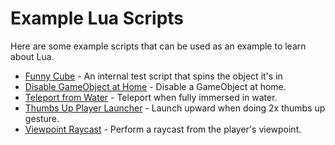 # Example Lua Scripts

Here are some example scripts that can be used as an example to learn about Lua.

* [Funny Cube](funny-cube.md) - An internal test script that spins the object it's in
* [Disable GameObject at Home](instances-disable-go-in-home.md) - Disable a GameObject at home.
* [Teleport from Water](player-teleport-away-from-water.md) - Teleport when fully immersed in water.
* [Thumbs Up Player Launcher](player-thumbs-up-launch.md) - Launch upward when doing 2x thumbs up gesture.
* [Viewpoint Raycast](viewpoint-raycast.md) - Perform a raycast from the player's viewpoint.
